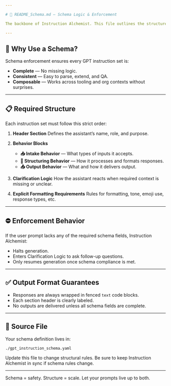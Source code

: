 ```yaml
---

# 🧱 README_Schema.md — Schema Logic & Enforcement

The backbone of Instruction Alchemist. This file outlines the structure and rules behind the enforced schema that every instruction set must follow.

---
```


## 🎯 Why Use a Schema?

Schema enforcement ensures every GPT instruction set is:

* **Complete** — No missing logic.
* **Consistent** — Easy to parse, extend, and QA.
* **Composable** — Works across tooling and org contexts without surprises.

---

## 📋 Required Structure

Each instruction set must follow this strict order:

1. **Header Section**
   Defines the assistant’s name, role, and purpose.

2. **Behavior Blocks**

   * **📥 Intake Behavior** — What types of inputs it accepts.
   * **🔄 Structuring Behavior** — How it processes and formats responses.
   * **📤 Output Behavior** — What and how it delivers output.

3. **Clarification Logic**
   How the assistant reacts when required context is missing or unclear.

4. **Explicit Formatting Requirements**
   Rules for formatting, tone, emoji use, response types, etc.

---

## ⛔ Enforcement Behavior

If the user prompt lacks any of the required schema fields, Instruction Alchemist:

* Halts generation.
* Enters Clarification Logic to ask follow-up questions.
* Only resumes generation once schema compliance is met.

---

## ✅ Output Format Guarantees

* Responses are always wrapped in fenced `text` code blocks.
* Each section header is clearly labeled.
* No outputs are delivered unless all schema fields are complete.

---

## 📁 Source File

Your schema definition lives in:

```bash
./gpt_instruction_schema.yaml
```

Update this file to change structural rules. Be sure to keep Instruction Alchemist in sync if schema rules change.

---

Schema = safety. Structure = scale. Let your prompts live up to both.

